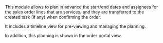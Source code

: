 This module allows to plan in advance the start/end dates and assignees
for the sales order lines that are services, and they are transferred to
the created task (if any) when confirming the order.

It includes a timeline view for pre-viewing and managing the planning.

In addition, this planning is shown in the order portal view.
